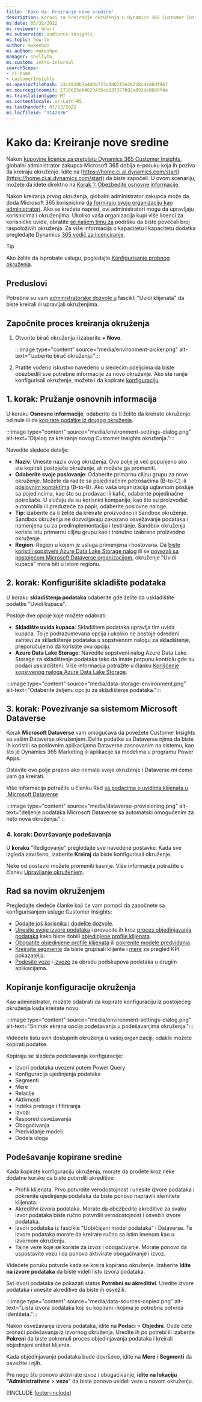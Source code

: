 ```yaml
---
title: 'Kako da: Kreiranje nove sredine'
description: Koraci za kreiranje okruženja u Dynamics 365 Customer Insights.
ms.date: 05/31/2022
ms.reviewer: mhart
ms.subservice: audience-insights
ms.topic: how-to
author: mukeshpo
ms.author: mukeshpo
manager: shellyha
ms.custom: intro-internal
searchScope:
- ci-home
- customerInsights
ms.openlocfilehash: 33c8910b7a4dd8723c0d62f2e28228cd2d8df4b7
ms.sourcegitcommit: 5716025eb4828425ca237377b02a892de8689f4a
ms.translationtype: MT
ms.contentlocale: sr-Latn-RS
ms.lasthandoff: 07/13/2022
ms.locfileid: "9142836"
---
```

# <a name="how-to-create-a-new-environment"></a>Kako da: Kreiranje nove sredine

Nakon [kupovine licence za pretplatu Dynamics 365 Customer Insights](paid-license.md), globalni administrator zakupca Microsoft 365 dobija e-poruku koja ih poziva da kreiraju okruženje. Idite na [https://home.ci.ai.dynamics.com/start](https://home.ci.ai.dynamics.com/start) da biste započeli. U ovom scenariju, možete da idete direktno na [Korak 1: Obezbedite osnovne informacije](#step-1-provide-basic-information).

Nakon kreiranja prvog okruženja, globalni administrator zakupca može da doda Microsoft 365 korisnicima [da formiraju svoju organizaciju kao administratori](permissions.md). Ako se krećete napred, ovi administratori mogu da upravljaju korisnicima i okruženjima. Ukoliko vaša organizacija kupi više licenci za korisničke uvide, obratite [se našem timu za](https://go.microsoft.com/fwlink/?linkid=2079641) podršku da biste povećali broj raspoloživih okruženja. Za više informacija o kapacitetu i kapacitetu dodatka pregledajte Dynamics [365 vodič za licenciranje](https://go.microsoft.com/fwlink/?LinkId=866544).

> [!TIP]
> Ako želite da isprobate uslugu, pogledajte [Konfigurisanje probnog okruženja](trial-signup.md).

## <a name="prerequisites"></a>Preduslovi

Potrebne su vam [administratorske dozvole u](permissions.md) fascikli "Uvidi klijenata" da biste kreirali ili upravljali okruženjima.

## <a name="start-the-environment-creation-process"></a>Započnite proces kreiranja okruženja

1. Otvorite birač okruženja i izaberite **+ Novo**.
  
   :::image type="content" source="media/environment-picker.png" alt-text="Izaberite birač okruženja.":::

1. Pratite vođeno iskustvo navedeno u sledećim odeljcima da biste obezbedili sve potrebne informacije za novo okruženje. Ako ste ranije konfigurisali okruženje, možete i da kopirate [konfiguraciju](#copy-the-environment-configuration).

## <a name="step-1-provide-basic-information"></a>1. korak: Pružanje osnovnih informacija

U koraku **Osnovne informacije**, odaberite da li želite da kreirate okruženje od nule ili da [kopirate podatke iz drugog okruženja](#copy-the-environment-configuration).

   :::image type="content" source="media/environment-settings-dialog.png" alt-text="Dijalog za kreiranje novog Customer Insights okruženja.":::

Navedite sledeće detalje:

- **Naziv**: Unesite naziv ovog okruženja. Ovo polje je već popunjeno ako ste kopirali postojeće okruženje, ali možete ga promeniti.
- **Odaberite svoje poslovanje**: Odaberite primarnu ciljnu grupu za novo okruženje. Možete da radite sa pojedinačnim potrošačima (B-to-C) ili [poslovnim kontaktima](work-with-business-accounts.md) (B-to-B). Ako vaša organizacija uglavnom posluje sa pojedincima, kao što su prodavac ili kafić, odaberite pojedinačne potrošače. U slučaju da su korisnici kompanije, kao što su proizvođač automobila ili preduzeće za papir, odaberite poslovne naloge.
- **Tip**: izaberite da li želite da kreirate proizvodno ili Sandbox okruženje. Sandbox okruženja ne dozvoljavaju zakazano osvežavanje podataka i namenjena su za predimplementaciju i testiranje. Sandbox okruženja koriste istu primarnu ciljnu grupu kao i trenutno izabrano proizvodno okruženje.
- **Region**: Region u kojem je usluga primenjena i hostovana. Da [biste koristili sopstveni Azure Data Lake Storage nalog](own-data-lake-storage.md) ili se [povezali sa postojećom Microsoft Dataverse organizacijom](customer-insights-dataverse.md), okruženje "Uvidi kupaca" mora biti u istom regionu.

## <a name="step-2-configure-data-storage"></a>2. korak: Konfigurišite skladište podataka

U koraku **skladištenja podataka** odaberite gde želite da uskladištite podatke "Uvidi kupaca".

Postoje dve opcije koje možete odabrati:

- **Skladište uvida kupaca**: Skladištem podataka upravlja tim uvida kupaca. To je podrazumevana opcija i ukoliko ne postoje određeni zahtevi za skladištenje podataka u sopstvenom nalogu za skladištenje, preporučujemo da koristite ovu opciju.
- **Azure Data Lake Storage**: Navedite sopstveni nalog Azure Data Lake Storage za skladištenje podataka tako da imate potpunu kontrolu gde su podaci uskladišteni. Više informacija potražite u članku [Korišćenje sopstvenog naloga Azure Data Lake Storage](own-data-lake-storage.md).

:::image type="content" source="media/data-storage-environment.png" alt-text="Odaberite željenu opciju za skladištenje podataka.":::

## <a name="step-3-connect-to-microsoft-dataverse"></a>3. korak: Povezivanje sa sistemom Microsoft Dataverse

Korak **Microsoft Dataverse** vam omogućava da povežete Customer Insights sa vašim Dataverse okruženjem. Delite podatke sa Dataverse njima da biste ih koristili sa poslovnim aplikacijama Dataverse zasnovanim na sistemu, kao što je Dynamics 365 Marketing ili aplikacije sa modelima u programu Power Apps.

Ostavite ovo polje prazno ako nemate svoje okruženje i Dataverse mi ćemo vam ga kreirati.

Više informacija potražite u članku Rad [sa podacima o uvidima klijenata u .Microsoft Dataverse](customer-insights-dataverse.md)

:::image type="content" source="media/dataverse-provisioning.png" alt-text="deljenje podataka Microsoft Dataverse sa automatski omogućenim za neto nova okruženja.":::

### <a name="step-4-finalize-the-settings"></a>4. korak: Dovršavanje podešavanja

U **koraku** "Redigovanje" pregledajte sve navedene postavke. Kada sve izgleda završeno, izaberite **Kreiraj** da biste konfigurisali okruženje.

Neke od postavki možete promeniti kasnije. Više informacija potražite u članku [Upravljanje okruženjem](manage-environments.md).

## <a name="work-with-your-new-environment"></a>Rad sa novim okruženjem

Pregledajte sledeće članke koji će vam pomoći da započnete sa konfigurisanjem usluge Customer Insights:

- [Dodajte još korisnika i dodelite dozvole](permissions.md).
- [Unesite svoje izvore podataka](data-sources.md) i provucite ih kroz [proces objedinjavanja podataka](data-unification.md) kako biste dobili [objedinjene profile klijenata](customer-profiles.md).
- [Obogatite objedinjene profile klijenata](enrichment-hub.md) ili [pokrenite modele predviđanja](predictions-overview.md).
- [Kreirajte segmente](segments.md) da biste grupisali klijente i [mere](measures.md) za pregled KPI pokazatelja.
- [Podesite veze](connections.md) i [izvoze](export-destinations.md) za obradu podskupova podataka u drugim aplikacijama.

## <a name="copy-the-environment-configuration"></a>Kopiranje konfiguracije okruženja

Kao administrator, možete odabrati da kopirate konfiguraciju iz postojećeg okruženja kada kreirate novu.

:::image type="content" source="media/environment-settings-dialog.png" alt-text="Snimak ekrana opcija podešavanja u podešavanjima okruženja.":::

Videćete listu svih dostupnih okruženja u vašoj organizaciji, odakle možete kopirati podatke.

Kopiraju se sledeća podešavanja konfiguracije:

- Izvori podataka uvezeni putem Power Query
- Konfiguracija ujedinjenja podataka
- Segmenti
- Mere
- Relacije
- Aktivnosti
- Indeks pretrage i filtriranja
- Izvozi
- Raspored osvežavanja
- Obogaćivanja
- Predviđanje modeli
- Dodela uloga

## <a name="set-up-a-copied-environment"></a>Podešavanje kopirane sredine

Kada kopirate konfiguraciju okruženja, morate da prođete kroz neke dodatne korake da biste potvrdili akreditive:

- Profili klijenata. Prvo potvrdite verodostojnost i unesite izvore podataka i pokrenite ujedinjenje podataka da biste ponovo napravili identitete klijenata.
- Akreditivi izvora podataka. Morate da obezbedite akreditive za svaku izvor podataka biste ručno potvrdili verodostojnost i osvežili izvore podataka.
- Izvori podataka iz fascikle "Uobičajeni model podataka" i Dataverse. Te izvore podataka morate da kreirate ručno sa istim imenom kao u izvornom okruženju.
- Tajne veze koje se koriste za izvoz i obogaćivanje. Morate ponovo da uspostavite vezu i da ponovo aktivirate obogaćivanje i izvoz.

Videćete poruku potvrde kada se kreira kopirano okruženje. Izaberite **Idite na izvore podataka** da biste videli listu izvora podataka.

Svi izvori podataka će pokazati status **Potrebni su akreditivi**. Uredite izvore podataka i unesite akreditive da biste ih osvežili.

:::image type="content" source="media/data-sources-copied.png" alt-text="Lista izvora podataka koji su kopirani i kojima je potrebna potvrda identiteta.":::

Nakon osvežavanja izvora podataka, idite na **Podaci** > **Objedini**. Ovde ćete pronaći podešavanja iz izvornog okruženja. Uredite ih po potrebi ili izaberite **Pokreni** da biste pokrenuli proces objedinjavanja podataka i kreirali objedinjeni entitet klijenta.

Kada objedinjavanje podataka bude dovršeno, idite na **Mere** i **Segmenti** da osvežite i njih.

Pre nego što ponovo aktivirate izvoz i obogaćivanje, **idite na lokaciju "Administrativne** > **veze**" da biste ponovo uvideli veze u novom okruženju.

[!INCLUDE [footer-include](includes/footer-banner.md)]
